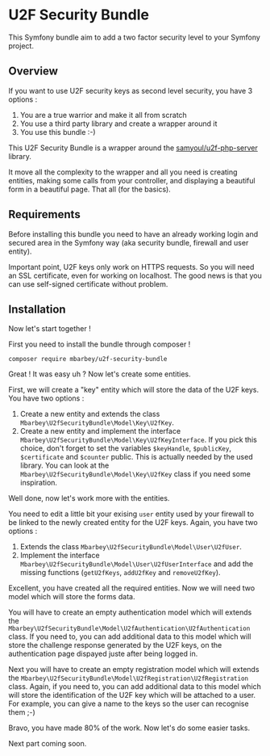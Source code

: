 U2F Security Bundle
===================

This Symfony bundle aim to add a two factor security level to your Symfony project.

Overview
--------

If you want to use U2F security keys as second level security, you have 3 options :

1. You are a true warrior and make it all from scratch
2. You use a third party library and create a wrapper around it
3. You use this bundle :-)

This U2F Security Bundle is a wrapper around the [samyoul/u2f-php-server](https://github.com/Samyoul/U2F-php-server) library.

It move all the complexity to the wrapper and all you need is creating entities, making some calls from your controller, and displaying a beautiful form in a beautiful page. That all (for the basics).

Requirements
------------

Before installing this bundle you need to have an already working login and secured area in the Symfony way (aka security bundle, firewall and user entity).

Important point, U2F keys only work on HTTPS requests. So you will need an SSL certificate, even for working on localhost. The good news is that you can use self-signed certificate without problem.

Installation
------------

Now let's start together !

First you need to install the bundle through composer !

`composer require mbarbey/u2f-security-bundle`

Great ! It was easy uh ? Now let's create some entities.

First, we will create a "key" entity which will store the data of the U2F keys. You have two options :

1. Create a new entity and extends the class `Mbarbey\U2fSecurityBundle\Model\Key\U2fKey`.
2. Create a new entity and implement the interface `Mbarbey\U2fSecurityBundle\Model\Key\U2fKeyInterface`. If you pick this choice, don't forget to set the variables `$keyHandle`, `$publicKey`, `$certificate` and `$counter` public. This is actually needed by the used library. You can look at the `Mbarbey\U2fSecurityBundle\Model\Key\U2fKey` class if you need some inspiration.


Well done, now let's work more with the entities.

You need to edit a little bit your exising `user` entity used by your firewall to be linked to the newly created entity for the U2F keys. Again, you have two options :

1. Extends the class `Mbarbey\U2fSecurityBundle\Model\User\U2fUser`.
2. Implement the interface `Mbarbey\U2fSecurityBundle\Model\User\U2fUserInterface` and add the missing functions (`getU2fKeys`, `addU2fKey` and `removeU2fKey`).


Excellent, you have created all the required entities. Now we will need two model which will store the forms data.

You will have to create an empty authentication model which will extends the `Mbarbey\U2fSecurityBundle\Model\U2fAuthentication\U2fAuthentication` class. If you need to, you can add additional data to this model which will store the challenge response generated by the U2F keys, on the authentication page dispayed juste after being logged in.

Next you will have to create an empty registration model which will extends the `Mbarbey\U2fSecurityBundle\Model\U2fRegistration\U2fRegistration` class. Again, if you need to, you can add additional data to this model which will store the identification of the U2F key which will be attached to a user. For example, you can give a name to the keys so the user can recognise them ;-)


Bravo, you have made 80% of the work. Now let's do some easier tasks.


Next part coming soon.